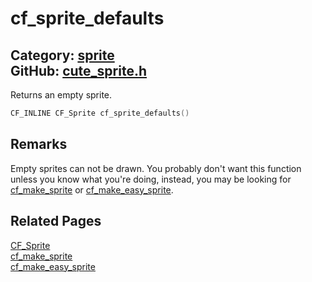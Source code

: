 [](../header.md ':include')

# cf_sprite_defaults

Category: [sprite](/api_reference?id=sprite)  
GitHub: [cute_sprite.h](https://github.com/RandyGaul/cute_framework/blob/master/include/cute_sprite.h)  
---

Returns an empty sprite.

```cpp
CF_INLINE CF_Sprite cf_sprite_defaults()
```

## Remarks

Empty sprites can not be drawn. You probably don't want this function unless you know what you're doing, instead,
you may be looking for [cf_make_sprite](/sprite/cf_make_sprite.md) or [cf_make_easy_sprite](/sprite/cf_make_easy_sprite.md).

## Related Pages

[CF_Sprite](/sprite/cf_sprite.md)  
[cf_make_sprite](/sprite/cf_make_sprite.md)  
[cf_make_easy_sprite](/sprite/cf_make_easy_sprite.md)  
